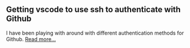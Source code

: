 ## Getting vscode to use ssh to authenticate with Github
I have been playing with around with different authentication methods for Github.
[Read more...](posts/public/10052022)

